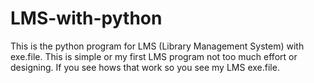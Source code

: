 # LMS-with-python
This is the python program for LMS (Library Management System) with exe.file. This is simple or my first LMS program not too much effort or designing. If you see hows that work so you see my LMS exe.file.
